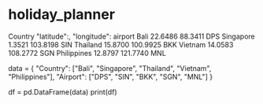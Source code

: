 # holiday_planner




                                                                                                       
Country "latitude":,	"longitude":     airport 
  Bali        22.6486         88.3411           DPS
  Singapore   1.3521          103.8198          SIN
  Thailand    15.8700         100.9925          BKK
  Vietnam     14.0583         108.2772          SGN
  Philippines  12.8797        121.7740          MNL




  
data = {
    "Country": ["Bali", "Singapore", "Thailand", "Vietnam", "Philippines"],
    "Airport": ["DPS", "SIN", "BKK", "SGN", "MNL"]
}

df = pd.DataFrame(data)
print(df)

